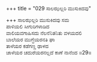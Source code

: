+++
title = "029 ಸಾಲಝಲ್ಲರಿ ಮುಸುಕಿದವು"

+++
ಸಾಲಝಲ್ಲರಿ ಮುಸುಕಿದವು ಸಮ  
ಪಾಳಿಯಲಿ ಸೀಗುರಿಗಳಾಡಿದ  
ವಾಲಿಯವಗಾಹಿಸದು ನೆಲನೆನಿತನಿತು ವಳಯದಲಿ   
ಬಾಲೆಯರ ಮುಗ್ಧೆಯರನತಿ ಘಾ  
ತಾಳೆಯರ ಕಡೆಗಣ್ಣ ಢಾಳದ  
ಚಾಳೆಯರ ಚದುರೆಯರನಲ್ಲದೆ ಕಾಣೆ ನಾನೆಂದ     ॥29॥